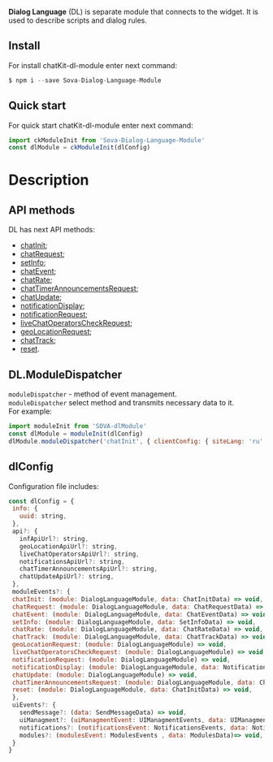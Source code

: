 **Dialog Language** (DL) is separate module that connects to the widget. It is used to describe scripts and dialog rules.

## Install
For install chatKit-dl-module enter next command:
```javascript
$ npm i --save Sova-Dialog-Language-Module
```

## Quick start
For quick start chatKit-dl-module enter next command:
```javascript
import ckModuleInit from 'Sova-Dialog-Language-Module'   
const dlModule = ckModuleInit(dlConfig)   
 ```
 
# Description
## API methods
DL has next API methods:
* [chatInit](https://github.com/sovaai/chatKit-dl-module/blob/master/APImethods/chatInit.md "Read more");   
* [chatRequest](https://github.com/sovaai/chatKit-dl-module/blob/master/APImethods/chatRequest.md "Read more");   
* [setInfo](https://github.com/sovaai/chatKit-dl-module/blob/master/APImethods/setInfo.md "Read more");   
* [chatEvent](https://github.com/sovaai/chatKit-dl-module/blob/master/APImethods/chatEvent.md "Read more");   
* [chatRate](https://github.com/sovaai/chatKit-dl-module/blob/master/APImethods/chatRate.md "Read more");   
* [chatTimerAnnouncementsRequest](https://github.com/sovaai/chatKit-dl-module/blob/master/APImethods/chatTimerAnnouncementsRequest%09.md "Read more");   
* [chatUpdate](https://github.com/sovaai/chatKit-dl-module/blob/master/APImethods/chatUpdate.md "Read more");   
* [notificationDisplay](https://github.com/sovaai/chatKit-dl-module/blob/master/APImethods/notificationDisplay.md "Read more");   
* [notificationRequest](https://github.com/sovaai/chatKit-dl-module/blob/master/APImethods/notificationRequest.md "Read more");   
* [liveChatOperatorsCheckRequest](https://github.com/sovaai/chatKit-dl-module/blob/master/APImethods/liveChatOperatorsCheckRequest.md "Read more");   
* [geoLocationRequest](https://github.com/sovaai/chatKit-dl-module/blob/master/APImethods/geoLocationRequest.md "Read more");   
* [chatTrack](https://github.com/sovaai/chatKit-dl-module/blob/master/APImethods/chatTrack.md "Read more");   
* [reset](https://github.com/sovaai/chatKit-dl-module/blob/master/APImethods/reset.md "Read more").   

## DL.ModuleDispatcher
`moduleDispatcher` - method of event management.   
`moduleDispatcher` select method and transmits necessary data to it.  
For example:
```javascript
import moduleInit from 'SOVA-dlModule'   
const dlModule = moduleInit(dlConfig)   
dlModule.moduleDispatcher('chatInit', { clientConfig: { siteLang: 'ru' } })
```
 
## dlConfig
Configuration file includes:
 ```javascript
 const dlConfig = {
  info: {
    uuid: string,
  },
  api?: {
    infApiUrl?: string,
    geoLocationApiUrl?: string,
    liveChatOperatorsApiUrl?: string,
    notificationsApiUrl?: string,
    chatTimerAnnouncementsApiUrl?: string,
    chatUpdateApiUrl?: string,
  },
  moduleEvents?: {
  chatInit: (module: DialogLanguageModule, data: ChatInitData) => void,
  chatRequest: (module: DialogLanguageModule, data: ChatRequestData) => void,
  chatEvent: (module: DialogLanguageModule, data: ChatEventData) => void,
  setInfo: (module: DialogLanguageModule, data: SetInfoData) => void,
  chatRate: (module: DialogLanguageModule, data: ChatRateData) => void,
  chatTrack: (module: DialogLanguageModule, data: ChatTrackData) => void,
  geoLocationRequest: (module: DialogLanguageModule) => void,
  liveChatOperatorsCheckRequest: (module: DialogLanguageModule) => void,
  notificationRequest: (module: DialogLanguageModule) => void,
  notificationDisplay: (module: DialogLanguageModule, data: NotificationDisplayData) => void,
  chatUpdate: (module: DialogLanguageModule) => void,
  chatTimerAnnouncementsRequest: (module: DialogLanguageModule, data: ChatTimerAnnouncementsRequestData) => void,
  reset: (module: DialogLanguageModule, data: ChatInitData) => void,
  },
  uiEvents?: {
    sendMessage?: (data: SendMessageData) => void,
    uiManagment?: (uiManagmentEvent: UIManagmentEvents, data: UIManagmentData) => void,
    notifications?: (notificationsEvent: NotificationsEvents, data: NotificationsData) => void,
    modules?: (modulesEvent: ModulesEvents , data: ModulesData)=> void,
  }
}
```
